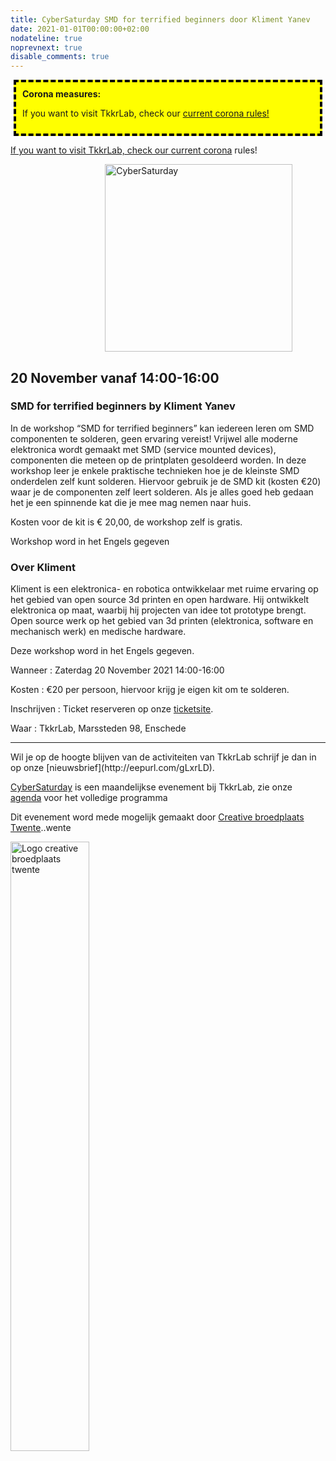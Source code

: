 ```yaml
---
title: CyberSaturday SMD for terrified beginners door Kliment Yanev
date: 2021-01-01T00:00:00+02:00
nodateline: true
noprevnext: true
disable_comments: true
---
```

<div style="background: yellow;margin: 5px;padding:10px;border: 4px dashed black;">
<strong>Corona measures:</strong><p>
If you want to visit TkkrLab, check our <a href="/corona">current corona</> rules! 
</div>


If you want to visit TkkrLab, check our [current corona](/corona) rules! 


<img alt="CyberSaturday" src="/images/smd_soldering_catsplash.png" width="300px" height="300px" style="margin: 0px 30%;">

## 20 November vanaf 14:00-16:00  ##

###  SMD for terrified beginners by Kliment Yanev

In de workshop “SMD for terrified beginners” kan iedereen leren om SMD componenten te solderen, geen ervaring vereist! Vrijwel alle moderne elektronica wordt gemaakt met SMD (service mounted devices), componenten die meteen op de printplaten gesoldeerd worden. In deze workshop leer je enkele praktische technieken hoe je de kleinste SMD onderdelen zelf kunt solderen. Hiervoor gebruik je de SMD kit (kosten €20) waar je de componenten zelf leert solderen. Als je alles goed heb gedaan het je een spinnende kat die je mee mag nemen naar huis.

Kosten voor de kit is € 20,00, de workshop zelf is gratis.

Workshop word in het Engels gegeven

### Over Kliment
Kliment is een elektronica- en robotica ontwikkelaar met ruime ervaring op het gebied van open source 3d printen en open hardware. Hij ontwikkelt elektronica op maat, waarbij hij projecten van idee tot prototype brengt. Open source werk op het gebied van 3d printen (elektronica, software en mechanisch werk) en medische hardware.


Deze workshop word in het Engels gegeven.

Wanneer : Zaterdag 20 November 2021 14:00-16:00

Kosten : €20 per persoon, hiervoor krijg je eigen kit om te solderen.

Inschrijven : Ticket reserveren op onze [ticketsite](https://tickets.tkkrlab.space/TkkrLab/smd-soldering/).

Waar : TkkrLab,  Marssteden 98, Enschede

<hr>
Wil je op de hoogte blijven van de activiteiten van TkkrLab schrijf je dan in op onze [nieuwsbrief](http://eepurl.com/gLxrLD).


[CyberSaturday](/cybersaturdays/cybersaturday/) is een maandelijkse evenement bij TkkrLab, zie onze [agenda](/agenda/) voor het volledige programma

Dit evenement word mede mogelijk gemaakt door [Creative broedplaats Twente](http://www.creatievebroedplaatsentwente.nl/)..wente

<img width=50% src="/images/Logo-Creatieve-Broedplaatsen-Twente.jpg"  alt="Logo creative broedplaats twente">